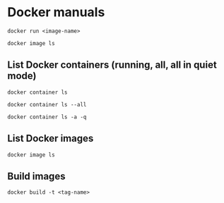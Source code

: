 # Docker manuals

~~~~
docker run <image-name>
~~~~


~~~~
docker image ls
~~~~

## List Docker containers (running, all, all in quiet mode)

~~~~
docker container ls
~~~~

~~~~
docker container ls --all
~~~~

~~~~
docker container ls -a -q
~~~~


## List Docker images

~~~~
docker image ls
~~~~


## Build images

~~~~
docker build -t <tag-name>
~~~~
